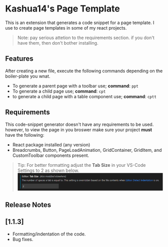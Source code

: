 # Kashua14's Page Template

This is an extension that generates a code snippet for a page template. I use to create page templates in some of my react projects.

> Note: pay serious attetion to the requirements section. if you don't have them, then don't bother installing.

## Features

After creating a new file, execute the following commands depending on the boiler-plate you wnat.

* To generate a parent page with a toolbar use;
**command**: `ppt`
* To generate a child page use;
**command**: `cpt`
* to generate a child page with a table component use;
**command**: `cptt`

## Requirements

This code-snippet generator doesn't have any requirements to be used. however, to view the page in you broswer make sure your project **must** have the following:

* React package installed (any version)
* Breadcrumbs, Button, PageLoadAnimation, GridContainer, GridItem, and CustomToolbar components present.

> Tip: For better formatting adjust the **Tab Size** in your VS-Code Settings to 2 as shown below.
![tab-size-img](images/tab-size.PNG)

## Release Notes

## [1.1.3]

* Formatting/indentation of the code.
* Bug fixes.
